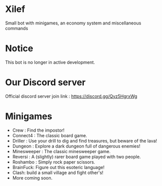 # Xilef
Small bot with minigames, an economy system and miscellaneous commands

# Notice 
This bot is no longer in active development.

# Our Discord server
Official discord server join link : https://discord.gg/Qyz5HgrxWg

# Minigames 
- Crew : Find the impostor!
- Connect4 : The classic board game.
- Driller : Use your drill to dig and find treasures, but beware of the lava!
- Dungeon : Explore a dark dungeon full of dangerous enemies!
- Minesweeper : The classic minesweeper game.
- Reversi : A (slightly) rarer board game played with two people.
- Roshambo : Simply rock paper scissors.
- BrainFuck: Figure out this esoteric language!
- Clash: build a small village and fight other's!
- More coming soon.
